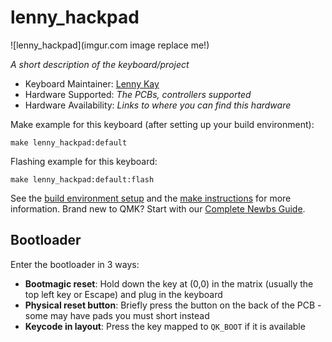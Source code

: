 # lenny_hackpad

![lenny_hackpad](imgur.com image replace me!)

*A short description of the keyboard/project*

* Keyboard Maintainer: [Lenny Kay](https://github.com/lenbot7)
* Hardware Supported: *The PCBs, controllers supported*
* Hardware Availability: *Links to where you can find this hardware*

Make example for this keyboard (after setting up your build environment):

    make lenny_hackpad:default

Flashing example for this keyboard:

    make lenny_hackpad:default:flash

See the [build environment setup](https://docs.qmk.fm/#/getting_started_build_tools) and the [make instructions](https://docs.qmk.fm/#/getting_started_make_guide) for more information. Brand new to QMK? Start with our [Complete Newbs Guide](https://docs.qmk.fm/#/newbs).

## Bootloader

Enter the bootloader in 3 ways:

* **Bootmagic reset**: Hold down the key at (0,0) in the matrix (usually the top left key or Escape) and plug in the keyboard
* **Physical reset button**: Briefly press the button on the back of the PCB - some may have pads you must short instead
* **Keycode in layout**: Press the key mapped to `QK_BOOT` if it is available

